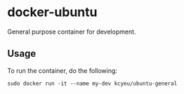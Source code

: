 # docker-ubuntu

General purpose container for development.

## Usage
To run the container, do the following:

```
sudo docker run -it --name my-dev kcyeu/ubuntu-general
```
